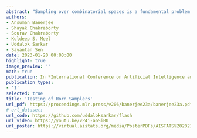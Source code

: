 ```yaml
---
abstract: "Sampling over combinatorial spaces is a fundamental problem in artificial intelligence with a wide variety of applications. Since state-of-the-art techniques heavily rely on heuristics whose rigorous analysis remain beyond the reach of current theoretical tools, the past few years have witnessed interest in the design of techniques to test the quality of samplers. The current state-ofthe-art techniques, Barbarik and Barbarik2, focus on the cases where combinatorial spaces are encoded as Conjunctive Normal Form (CNF) formulas. While CNF is a general-purpose form, often techniques rely on exploiting specific representations to achieve speedup. Of particular interest are Horn clauses, which form the basis of the logic programming tools in AI. In this context, a natural question is whether it is possible to design a tester that can determine the correctness of a given Horn sampler. The primary contribution of this paper is an affirmative answer to the above question. We design the first tester, Flash, which tests the correctness of a given Horn sampler: given a specific distribution $\\mathcal{I}$ and parameters $\\eta, \\varepsilon, and \\delta$ the tester Flash correctly (with probability at least $1 - \\delta$) distinguishes whether the underlying distribution of the Horn-sampler is “$\\varepsilon$-close” to $\\mathcal{I}$ or “$\\eta$-far” from $\\mathcal{I}$ by sampling only $\\mathcal{O}(tilt^3/(\\eta - \\varepsilon)^4)$ samples from the Hornsampler, where the tilt is the ratio of the maximum and the minimum (non-zero) probability masses of $\\mathcal{I}$. We also provide a prototype implementation of Flash and test three state-of-the-art samplers on a set of benchmarks"
authors:
- Ansuman Banerjee
- Shayak Chakraborty
- Sourav Chakraborty
- Kuldeep S. Meel
- Uddalok Sarkar
- Sayantan Sen
date: 2023-01-20 00:00:00
highlight: true
image_preview: ''
math: true
publication: In *International Conference on Artificial Intelligence and Statistics (AISTATS)*
publication_types:
- '1'
selected: true
title: 'Testing of Horn Samplers'
url_pdf: https://proceedings.mlr.press/v206/banerjee23a/banerjee23a.pdf
# url_dataset: 
url_code: https://github.com/uddaloksarkar/flash
url_video: https://youtu.be/vP4i-a6SiBU
url_poster: https://virtual.aistats.org/media/PosterPDFs/AISTATS%202023/5771.png?t=1681236772.5409713
---
```



